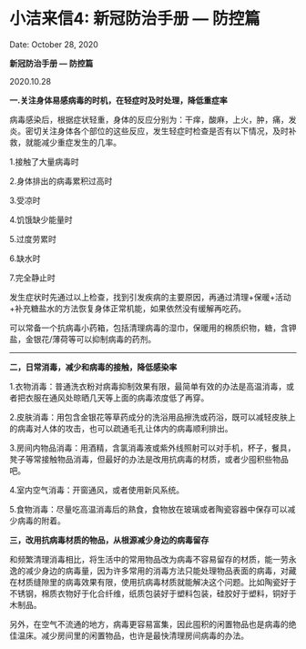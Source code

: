 # 小洁来信4: 新冠防治手册 — 防控篇

Date: October 28, 2020

**新冠防治手册 — 防控篇**

2020.10.28

**一.关注身体易感病毒的时机，在轻症时及时处理，降低重症率**

病毒感染后，根据症状轻重，身体的反应分别为：干痒，酸麻，上火，肿，痛，发炎。密切关注身体各个部位的这些反应，发生轻症时检查是否有以下情况，及时补救，就能减少重症发生的几率。

1.接触了大量病毒时

2.身体排出的病毒累积过高时

3.受凉时

4.饥饿缺少能量时

5.过度劳累时

6.缺水时

7.完全静止时

发生症状时先通过以上检查，找到引发疾病的主要原因，再通过清理+保暖+活动+补充糖盐水的方法恢复身体正常机能，如果依然没有缓解再吃药。

可以常备一个抗病毒小药箱，包括清理病毒的湿巾，保暖用的棉质织物，糖，含钾盐，金银花/薄荷等可以抑制病毒的药剂。

****

**二，日常消毒，减少和病毒的接触，降低感染率**

1.衣物消毒：普通洗衣粉对病毒抑制效果有限，最简单有效的办法是高温消毒，或者把衣服在通风处晾晒几天等上面的病毒浓度低了再穿。

2.皮肤消毒：用包含金银花等草药成分的洗浴用品擦洗或药浴，既可以减轻皮肤上的病毒对人体的攻击，也可以疏通毛孔让体内的病毒顺利排出。

3.房间内物品消毒：用酒精，含氯消毒液或紫外线照射可以对手机，杯子，餐具，凳子等常接触物品消毒，但最好的办法是改用抗病毒的材质，或者少囤积些物品吧。

4.室内空气消毒：开窗通风，或者使用新风系统。

5.食物消毒：尽量吃高温消毒后的熟食，食物放在玻璃或者陶瓷容器中保存可以减少病毒的附着。

**三，改用抗病毒材质的物品，从根源减少身边的病毒留存**

和频繁清理消毒相比，将生活中的常用物品改为病毒不容易留存的材质，能一劳永逸的减少身边的病毒量，因为许多常用的消毒方法只能处理物品表面的病毒，对藏在材质缝隙里的病毒效果有限，使用抗病毒材质就能解决这个问题。比如陶瓷好于不锈钢，棉质衣物好于化合纤维，纸质包装好于塑料包装，硅胶好于塑料，铜好于木制品。

另外，在空气不流通的地方，病毒更容易富集，因此囤积的闲置物品也是病毒的绝佳温床。减少房间里的闲置物品，也许是最快清理房间病毒的办法。